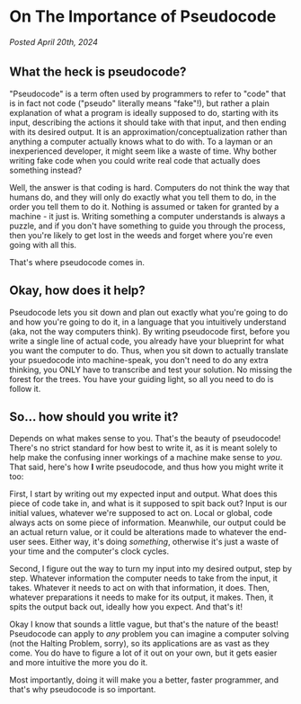 # On The Importance of Pseudocode
###### Posted April 20th, 2024

## What the heck is pseudocode?

"Pseudocode" is a term often used by programmers to refer to "code" that is in fact not code ("pseudo" literally means "fake"!), but rather a plain explanation of what a program is ideally supposed to do, starting with its input, describing the actions it should take with that input, and then ending with its desired output. It is an approximation/conceptualization rather than anything a computer actually knows what to do with. To a layman or an inexperienced developer, it might seem like a waste of time. Why bother writing fake code when you could write real code that actually does something instead?

Well, the answer is that coding is hard. Computers do not think the way that humans do, and they will only do exactly what you tell them to do, in the order you tell them to do it. Nothing is assumed or taken for granted by a machine - it just is. Writing something a computer understands is always a puzzle, and if you don't have something to guide you through the process, then you're likely to get lost in the weeds and forget where you're even going with all this.

That's where pseudocode comes in.

## Okay, how does it help?

Pseudocode lets you sit down and plan out exactly what you're going to do and how you're going to do it, in a language that you intuitively understand (aka, not the way computers think). By writing pseudocode first, before you write a single line of actual code, you already have your blueprint for what you want the computer to do. Thus, when you sit down to actually translate your psuedocode into machine-speak, you don't need to do any extra thinking, you ONLY have to transcribe and test your solution. No missing the forest for the trees. You have your guiding light, so all you need to do is follow it.

## So... how should you write it?

Depends on what makes sense to you. That's the beauty of pseudocode! There's no strict standard for how best to write it, as it is meant solely to help make the confusing inner workings of a machine make sense to *you*. That said, here's how **I** write pseudocode, and thus how you might write it too:

First, I start by writing out my expected input and output. What does this piece of code take in, and what is it supposed to spit back out? Input is our initial values, whatever we're supposed to act on. Local or global, code always acts on some piece of information. Meanwhile, our output could be an actual return value, or it could be alterations made to whatever the end-user sees. Either way, it's doing *something*, otherwise it's just a waste of your time and the computer's clock cycles.

Second, I figure out the way to turn my input into my desired output, step by step. Whatever information the computer needs to take from the input, it takes. Whatever it needs to act on with that information, it does. Then, whatever preparations it needs to make for its output, it makes. Then, it spits the output back out, ideally how you expect. And that's it!

Okay I know that sounds a little vague, but that's the nature of the beast! Pseudocode can apply to *any* problem you can imagine a computer solving (not the Halting Problem, sorry), so its applications are as vast as they come. You do have to figure a lot of it out on your own, but it gets easier and more intuitive the more you do it.

Most importantly, doing it will make you a better, faster programmer, and that's why pseudocode is so important.